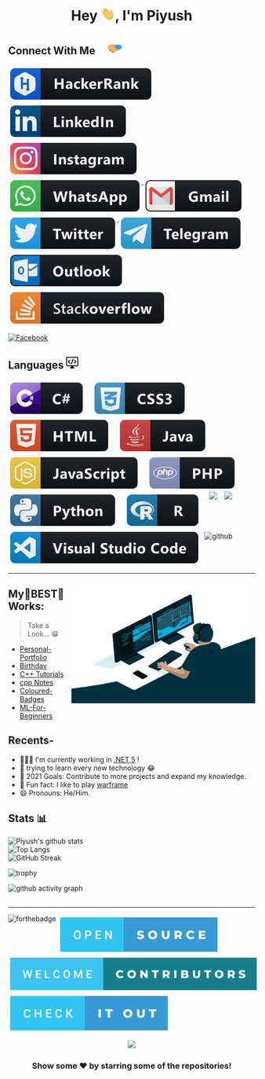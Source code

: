<h1 align="center">
Hey <img src="svg/Hi.gif" width="29px">, I'm Piyush
</h1>


## Connect With Me <a target="_blank"><img src="svg/Handshake.gif" height="32px" style="max-width:100%;">
    
<a href="https://www.hackerrank.com/piyush168713">
    <img src="svg/dev/services/hackerrank.svg" alt="hackerrank" style="vertical-align:top; margin:6px 4px">
</a> 

<a href="https://www.linkedin.com/in/piyush-kumar-28958b200">
    <img src="svg/social/linkedin.svg" alt="gitter" style="vertical-align:top; margin:6px 4px">
</a>

<a href="https://www.instagram.com/piyush168713">
    <img src="svg/social/instagram.svg" alt="instagram" style="vertical-align:top; margin:6px 4px">
</a>

<a href="https://wa.link/5m7el2">
<img src="svg/social/whatsapp.svg" alt="whatsapp" style="vertical-align:top; margin:6px 4px">
</a>

<a href="mailto:kumarpiyush25777@gmail.com">
    <img src="svg/social/gmail.svg" alt="gmail" style="vertical-align:top; margin:6px 4px">
  </a> 
  
  <a href="https://twitter.com/Piyush168713/">
    <img src="svg/social/twitter.svg" alt="twitter" style="vertical-align:top; margin:6px 4px">
  </a>   
  
  <a href="https://t.me/Piyush168713">
    <img src="svg/social/telegram.svg" alt="telegram" style="vertical-align:top; margin:6px 4px">
  </a>
  
  <a href="mailto:20BCS9107@cuchd.in">
    <img src="svg/social/outlook.svg" alt="outlook" style="vertical-align:top; margin:6px 4px">
  </a>  
  
  <a href="https://stackoverflow.com/users/16583145/piyush-kumar">
    <img src="svg/social/stackoverflow.svg" alt="stackoverflow" style="vertical-align:top; margin:6px 4px">
  </a>
    
 [![Facebook](https://img.shields.io/badge/Facebook-1877F2?style=for-the-badge&logo=facebook&logoColor=white)](https://www.facebook.com/piyush.sona168713/)
    
    
<!---------------------------------------------------------------------------------------------------------------------------------------------------
    
<a href="https://www.buymeacoffee.com/piyush168713" target="_blank"><img src="https://cdn.buymeacoffee.com/buttons/v2/default-yellow.png" alt="Buy Me A Coffee" height="60px" width="217px" ></a>
  -->
  
<!--  ## Social & Professional 
<p align="left">
  <a href="#">
    <img src="https://github.com/MikeCodesDotNET/ColoredBadges/blob/master/svg/social/angellist.svg" alt="angellist" style="vertical-align:top; margin:6px 4px">
  </a>  

  <a href="#">
    <img src="https://github.com/MikeCodesDotNET/ColoredBadges/blob/master/svg/social/email_me.svg" alt="email_me" style="vertical-align:top; margin:6px 4px">
  </a>  
  
  <a href="#">
    <img src="https://github.com/MikeCodesDotNET/ColoredBadges/blob/master/svg/social/foursquare.svg" alt="foursquare" style="vertical-align:top; margin:6px 4px">
  </a>  

  <a href="#">
    <img src="https://github.com/MikeCodesDotNET/ColoredBadges/blob/master/svg/social/gitter.svg" alt="gitter" style="vertical-align:top; margin:6px 4px">
  </a>  

  <a href="#">
    <img src="https://github.com/MikeCodesDotNET/ColoredBadges/blob/master/svg/social/gmail.svg" alt="gmail" style="vertical-align:top; margin:6px 4px">
  </a>  

  <a href="#">
    <img src="https://github.com/MikeCodesDotNET/ColoredBadges/blob/master/svg/social/instagram.svg" alt="instagram" style="vertical-align:top; margin:6px 4px">
  </a>  

  <a href="#">
    <img src="https://github.com/MikeCodesDotNET/ColoredBadges/blob/master/svg/social/linkedin.svg" alt="linkedin" style="vertical-align:top; margin:6px 4px">
  </a>  

  <a href="#">
    <img src="https://github.com/MikeCodesDotNET/ColoredBadges/blob/master/svg/social/meetup.svg" alt="meetup" style="vertical-align:top; margin:6px 4px">
  </a>  

  <a href="#">
    <img src="https://github.com/MikeCodesDotNET/ColoredBadges/blob/master/svg/social/outlook.svg" alt="outlook" style="vertical-align:top; margin:6px 4px">
  </a>  


  <a href="#">
    <img src="https://github.com/MikeCodesDotNET/ColoredBadges/blob/master/svg/social/reddit.svg" alt="reddit" style="vertical-align:top; margin:6px 4px">
  </a>  

  <a href="#">
    <img src="https://github.com/MikeCodesDotNET/ColoredBadges/blob/master/svg/social/skype.svg" alt="skype" style="vertical-align:top; margin:6px 4px">
  </a>  

  <a href="#">
    <img src="svg/social/snapchat.svg" alt="snapchat" style="vertical-align:top; margin:6px 4px">
  </a>  

  <a href="#">
    <img src="svg/social/soundcloud.svg" alt="soundcloud" style="vertical-align:top; margin:6px 4px">
  </a>  

  <a href="#">
    <img src="svg/social/speakerdeck.svg" alt="speakerdeck" style="vertical-align:top; margin:6px 4px">
  </a>    <a href="#">
    <img src="svg/social/stackoverflow.svg" alt="stackoverflow" style="vertical-align:top; margin:6px 4px">
  </a>    <a href="#">
    <img src="svg/social/steam.svg" alt="steam" style="vertical-align:top; margin:6px 4px">
  </a>    <a href="#">
    <img src="svg/social/telegram.svg" alt="telegram" style="vertical-align:top; margin:6px 4px">
  </a>    <a href="#">
    <img src="svg/social/tiktok.svg" alt="tiktok" style="vertical-align:top; margin:6px 4px">
  </a>    <a href="#">
    <img src="svg/social/twitter.svg" alt="twitter" style="vertical-align:top; margin:6px 4px">
  </a>    <a href="#">
    <img src="svg/social/untappd.svg" alt="untappd" style="vertical-align:top; margin:6px 4px">
  </a>    <a href="#">
    <img src="svg/social/viber.svg" alt="viber" style="vertical-align:top; margin:6px 4px">
  </a>    <a href="#">
    <img src="svg/social/whatsapp.svg" alt="whatsapp" style="vertical-align:top; margin:6px 4px">
  </a>  

</p>






## Pronouns 
<p align="left">
  <a href="#">
    <img src="svg/pronouns/hehim.svg" alt="he / him" style="vertical-align:top; margin:6px 4px">
  </a>  

  <a href="#">
    <img src="svg/pronouns/sheher.svg" alt="she / her" style="vertical-align:top; margin:6px 4px">
  </a>  


  <a href="#">
    <img src="svg/pronouns/theythem.svg" alt="they / them" style="vertical-align:top; margin:6px 4px">
  </a>  

</p>

## Devices / Manufacturers

<p align="left">

  <a href="#">
    <img src="svg/devices/cisco.svg" alt="cisco" style="vertical-align:top; margin:6px 4px">
  </a>  

  <a href="#">
    <img src="svg/devices/mac.svg" alt="mac" style="vertical-align:top; margin:6px 4px">
  </a>  

  <a href="#">
    <img src="svg/devices/nintendo.svg" alt="nintendo" style="vertical-align:top; margin:6px 4px">
  </a>  

  <a href="#">
    <img src="svg/devices/pc.svg" alt="pc" style="vertical-align:top; margin:6px 4px">
  </a>  

  <a href="#">
    <img src="svg/devices/philips_hue.svg" alt="philips_hue" style="vertical-align:top; margin:6px 4px">
  </a>  

  <a href="#">
    <img src="svg/devices/playstation.svg" alt="playstation" style="vertical-align:top; margin:6px 4px">
  </a>  

  <a href="#">
    <img src="svg/devices/raspberrypi.svg" alt="raspberrypi" style="vertical-align:top; margin:6px 4px">
  </a>  

  <a href="#">
    <img src="svg/devices/wearables.svg" alt="wearables" style="vertical-align:top; margin:6px 4px">
  </a>  

  <a href="#">
    <img src="svg/devices/xbox.svg" alt="xbox" style="vertical-align:top; margin:6px 4px">
  </a>  




### Languages 

<p align="left">
  <a href="#">
    <img src="svg/dev/languages/csharp.svg" alt="csharp" style="vertical-align:top; margin:6px 4px">
  </a>  

   <a href="#">
    <img src="svg/dev/languages/csharp_dotnet.svg" alt="csharp_dotnet" style="vertical-align:top; margin:6px 4px">
  </a>  

  <a href="#">
    <img src="svg/dev/languages/css3.svg" alt="css3" style="vertical-align:top; margin:6px 4px">
  </a>  

  <a href="#">
    <img src="svg/dev/languages/dart.svg" alt="dart" style="vertical-align:top; margin:6px 4px">
  </a>  

  <a href="#">
    <img src="svg/dev/languages/dart_colour.svg" alt="dart_colour" style="vertical-align:top; margin:6px 4px">
  </a>  


   <a href="#">
    <img src="svg/dev/languages/fsharp.svg" alt="fsharp" style="vertical-align:top; margin:6px 4px">
  </a>  
 
  <a href="#">
    <img src="svg/dev/languages/fsharp_dotnet.svg" alt="fsharp_dotnet" style="vertical-align:top; margin:6px 4px">
  </a>  

  <a href="#">
    <img src="svg/dev/languages/go.svg" alt="go" style="vertical-align:top; margin:6px 4px">
  </a>  


  <a href="#">
    <img src="svg/dev/languages/html.svg" alt="html" style="vertical-align:top; margin:6px 4px">
  </a>  

  <a href="#">
    <img src="svg/dev/languages/java.svg" alt="java" style="vertical-align:top; margin:6px 4px">
  </a>  

  <a href="#">
    <img src="svg/dev/languages/js.svg" alt="js" style="vertical-align:top; margin:6px 4px">
  </a>  

  <a href="#">
    <img src="svg/dev/languages/php.svg" alt="php" style="vertical-align:top; margin:6px 4px">
  </a>  

  <a href="#">
    <img src="svg/dev/languages/python.svg" alt="python" style="vertical-align:top; margin:6px 4px">
  </a>  

  <a href="#">
    <img src="svg/dev/languages/r.svg" alt="r" style="vertical-align:top; margin:6px 4px">
  </a>  

  <a href="#">
    <img src="svg/dev/languages/rsoftware.svg" alt="rsoftware" style="vertical-align:top; margin:6px 4px">
  </a>  

  <a href="#">
    <img src="svg/dev/languages/rust.svg" alt="rust" style="vertical-align:top; margin:6px 4px">
  </a>  

  <a href="#">
    <img src="svg/dev/languages/sass.svg" alt="sass" style="vertical-align:top; margin:6px 4px">
  </a>  


  <a href="#">
    <img src="svg/dev/languages/swift.svg" alt="swift" style="vertical-align:top; margin:6px 4px">
  </a>  

</p>
</p>
-->
  

  <!--### Check Out the Languages and tech I know:-->

## Languages <a target="_blank"><img src="svg/dev/languages/lang.jpg" height="25px" style="max-width:100%;">

 <!--  <img src="svg/dev/languages/cpp.svg" alt="c++" style="vertical-align:top margin:0.0000000000000001px 0.0000000000000001px">  -->
 <img src="svg/dev/languages/csharp.svg" alt="C" style="vertical-align:top; margin:6px 4px">&nbsp; &nbsp;
 <img src="svg/dev/languages/css3.svg" alt="css3" style="vertical-align:top; margin:6px 4px">&nbsp; &nbsp;
 <img src="svg/dev/languages/html.svg" alt="html" style="vertical-align:top; margin:6px 4px">&nbsp; &nbsp;
<img src="svg/dev/languages/java.svg" alt="java" style="vertical-align:top; margin:6px 4px">&nbsp; &nbsp;
<img src="svg/dev/languages/js.svg" alt="js" style="vertical-align:top; margin:6px 4px">&nbsp; &nbsp;
<img src="svg/dev/languages/php.svg" alt="php" style="vertical-align:top; margin:6px 4px">&nbsp; &nbsp;
<img src="svg/dev/languages/python.svg" alt="python" style="vertical-align:top; margin:6px 4px">&nbsp; &nbsp;
<img src="svg/dev/languages/r.svg" alt="r" style="vertical-align:top; margin:6px 4px">&nbsp; &nbsp;
<img src="https://upload.wikimedia.org/wikipedia/commons/thumb/e/e0/Git-logo.svg/1280px-Git-logo.svg.png" height="25">&nbsp; &nbsp; 
<img src="https://www.tinkercad.com/favicon.ico" height="30"> &nbsp; &nbsp;
<img src="svg/dev/tools/visualstudio_code.svg" alt="visualstudio_code" style="vertical-align:top; margin:6px 4px">
<img src="https://image.flaticon.com/icons/png/512/25/25231.png" alt="github" style="vertical-align:top; margin:6px 4px" height="35"> 


<!-- ---------------------------------

<img src="svg/dev/tools/visualstudio_code.svg" alt="visualstudio_code" style="vertical-align:top; margin:6px 4px">
<img src="https://image.flaticon.com/icons/png/512/25/25231.png" alt="github" style="vertical-align:top; margin:6px 4px" height="35"> -->
    
---------------------------------------------------------------------------------------------------------------------------

<!--### Pass
-->

<img align="right" height="250" width="375" alt="" src="svg/comp.gif"/>

## My🌟BEST🌟 Works:

> Take a Look... 😁
- [Personal-Portfolio](https://github.com/piyush168713/Personal-Portfolio.git)
- [Birthday](https://github.com/piyush168713/Happy-birthday-1.git)
- [C++ Tutorials](https://github.com/piyush168713/cpp-tutorials.git)
- [cpp Notes](https://github.com/piyush168713/cpp.git)
- [Coloured-Badges](https://github.com/piyush168713/ColoredBadges.git)
- [ML-For-Beginners](https://github.com/piyush168713/ML-For-Beginners.git)




## Recents- 
- 👨🏽‍💻 I'm currently working in <a href="https://dotnet.microsoft.com/">.NET 5</a> !
- 🧐 trying to learn every new technology 😂
- 🥅 2021 Goals: Contribute to more projects and expand my knowledge.
- 📓 Fun fact: I like to play <a href="https://www.warframe.com/game">warframe </a>
- 😄 Pronouns: He/Him.



## Stats 📊
<!--
![Piyush's github stats](https://github-readme-stats.vercel.app/api?username=piyush168713&show_icons=true&hide_border=true&theme=highcontrast)
-->

![Piyush's github stats](https://github-readme-stats.vercel.app/api?username=piyush168713&title_color=FFFF00&icon_color=00FFFF&text_color=FFFFFF&bg_color=000000&show_icons=true&hide_border=true)
<br>
![Top Langs](https://github-readme-stats.vercel.app/api/top-langs/?username=piyush168713&layout=compact&theme=highcontrast&hide_border=true)
<br>
![GitHub Streak](http://github-readme-streak-stats.herokuapp.com?user=piyush168713&theme=highcontrast&hide_border=true)

<!--[![trophy](https://github-profile-trophy.vercel.app/?username=piyush168713)](https://github.com/gkhan205/github-profile-trophy)-->

![trophy](https://github-profile-trophy.vercel.app/?username=piyush168713&theme=discord)

![github activity graph](https://activity-graph.herokuapp.com/graph?username=piyush168713&theme=react-dark)
    
<!-- TOOLS -->
<!--   
## 🛠️ My favorite tools

### 👨‍💻 Programming languages

<p>
    <a href="https://github.com/search?q=user%3ADenverCoder1+is%3Arepo+language%3Aassembly"><img alt="MIPS Assembly" src="https://img.shields.io/badge/Assembly%20-%23525252.svg?logo=mega&logoColor=white"></a>
    <a href="https://github.com/search?q=user%3ADenverCoder1+is%3Arepo+language%3Abash"><img alt="Bash" src="https://img.shields.io/badge/Bash%20-%23121011.svg?logo=gnu-bash&logoColor=white"></a>
    <a href="https://github.com/search?q=user%3ADenverCoder1+is%3Arepo+language%3Ac"><img alt="C" src="https://img.shields.io/badge/C%20-%232370ED.svg?logo=c&logoColor=white"></a>
    <a href="https://github.com/search?q=user%3ADenverCoder1+is%3Arepo+language%3Acpp"><img alt="C++" src="https://img.shields.io/badge/C++%20-%2300599C.svg?logo=c%2B%2B&logoColor=white"></a>
    <a href="https://github.com/search?q=user%3ADenverCoder1+is%3Arepo+language%3Acsharp"><img alt="C#" src="https://img.shields.io/badge/C%23%20-%23239120.svg?logo=c-sharp&logoColor=white"></a>
    <a href="https://github.com/search?q=user%3ADenverCoder1+is%3Arepo+language%3Aceylon"><img alt="Ceylon" src="https://img.shields.io/badge/Ceylon%20-%23E39842.svg?logo=gradle&logoColor=white"></a>
    <a href="https://github.com/search?q=user%3ADenverCoder1+is%3Arepo+language%3Acss"><img alt="CSS" src="https://img.shields.io/badge/CSS%20-%231572B6.svg?logo=css3&logoColor=white"></a>
    <a href="https://github.com/search?q=user%3ADenverCoder1+is%3Arepo+language%3Adart"><img alt="Dart" src="https://img.shields.io/badge/Dart%20-%2315A6C4.svg?logo=dart&logoColor=white"></a>
    <a href="https://github.com/search?q=user%3ADenverCoder1+is%3Arepo+language%3Ags"><img alt="Google Apps Script" src="https://img.shields.io/badge/Google%20Apps%20Script%20-%2302569B.svg?logo=google-cloud&logoColor=white"></a>
    <a href="https://github.com/search?q=user%3ADenverCoder1+is%3Arepo+language%3Ahtml"><img alt="HTML" src="https://img.shields.io/badge/HTML%20-%23E34F26.svg?logo=html5&logoColor=white"></a>
    <a href="https://github.com/search?q=user%3ADenverCoder1+is%3Arepo+language%3Ajava"><img alt="Java" src="https://img.shields.io/badge/Java-%23007396.svg?logo=java&logoColor=white"></a>
    <a href="https://github.com/search?q=user%3ADenverCoder1+is%3Arepo+language%3Ajavascript"><img alt="JavaScript" src="https://img.shields.io/badge/JavaScript%20-%23F7DF1E.svg?logo=javascript&logoColor=black"></a>
    <a href="https://github.com/search?q=user%3ADenverCoder1+is%3Arepo+language%3Atex"><img alt="LaTeX" src="https://img.shields.io/badge/LaTeX%20-%23008080.svg?logo=LaTeX&logoColor=white"></a>
    <a href="https://github.com/search?q=user%3ADenverCoder1+is%3Arepo+language%3Akotlin"><img alt="Kotlin" src="https://img.shields.io/badge/Kotlin-%230095D5.svg?logo=Kotlin&logoColor=white"></a>
    <a href="https://github.com/search?q=user%3ADenverCoder1+is%3Arepo+language%3Ajavascript"><img alt="NodeJS" src="https://img.shields.io/badge/Node.js%20-%2343853D.svg?logo=node.js&logoColor=white"></a>
    <a href="https://github.com/search?q=user%3ADenverCoder1+is%3Arepo+language%3Amarkdown"><img alt="Markdown" src="https://img.shields.io/badge/Markdown-%23000000.svg?logo=markdown&logoColor=white"></a>
    <a href="https://github.com/search?q=user%3ADenverCoder1+is%3Arepo+language%3Aphp"><img alt="PHP" src="https://img.shields.io/badge/PHP-%23777BB4.svg?logo=php&logoColor=white"></a>
    <a href="https://github.com/search?q=user%3ADenverCoder1+is%3Arepo+language%3Aprolog"><img alt="Prolog" src="https://img.shields.io/badge/Prolog-%23E61B23.svg?logo=tripadvisor&logoColor=white"></a>
    <a href="https://github.com/search?q=user%3ADenverCoder1+is%3Arepo+language%3Apython"><img alt="Python" src="https://img.shields.io/badge/Python%20-%2314354C.svg?logo=python&logoColor=white"></a>
    <a href="https://github.com/search?q=user%3ADenverCoder1+is%3Arepo+language%3Aruby"><img alt="Ruby" src="https://img.shields.io/badge/Ruby-CC342D.svg?logo=ruby&logoColor=white"></a>
    <a href="https://github.com/search?q=user%3ADenverCoder1+is%3Arepo+language%3Asass"><img alt="SASS" src="https://img.shields.io/badge/Sass%20-hotpink.svg?logo=SASS&logoColor=white"></a>
    <a href="https://github.com/search?q=user%3ADenverCoder1+is%3Arepo+language%3Ascratch"><img alt="Scratch" src="https://img.shields.io/badge/Scratch%20-%234D97FF.svg?logo=scratch&logoColor=white"></a>
    <a href="https://github.com/search?q=user%3ADenverCoder1+is%3Arepo+language%3Asql"><img alt="SQL" src="https://img.shields.io/badge/SQL%20-%23025E8C.svg?logo=amazon-dynamodb&logoColor=white"></a>
    <a href="https://github.com/search?q=user%3ADenverCoder1+is%3Arepo+language%3Asvg"><img alt="SVG+XML" src="https://img.shields.io/badge/SVG%2BXML%20-%23e0982c.svg?logo=svg&logoColor=white"></a>
    <a href="https://github.com/search?q=user%3ADenverCoder1+is%3Arepo+language%3AtypeScript"><img alt="TypeScript" src="https://img.shields.io/badge/TypeScript%20-%23007ACC.svg?logo=typescript&logoColor=white"></a>
</p>

### 🧰 Frameworks and libraries

<p>
    <a href="#"><img alt="Arduino" src="https://img.shields.io/badge/-Arduino-00979D?logo=Arduino&logoColor=white"></a>
    <a href="#"><img alt="Cordova" src="https://img.shields.io/badge/-Cordova-E8E8E8?logo=apache-cordova&logoColor=black"></a>
    <a href="#"><img alt="Electron" src="https://img.shields.io/badge/Electron%20-%2320232e.svg?logo=electron&logoColor=white"></a>
    <a href="#"><img alt="Express.js" src="https://img.shields.io/badge/Express.js%20-%23404d59.svg?logo=express&logoColor=white"></a>
    <a href="#"><img alt="Flutter" src="https://img.shields.io/badge/Flutter%20-%2302569B.svg?logo=flutter&logoColor=white"></a>
    <a href="#"><img alt="GitHub Actions" src="https://img.shields.io/badge/GitHub%20Actions%20-%232671E5.svg?logo=github%20actions&logoColor=white"></a>
    <a href="#"><img alt="JUnit" src="https://img.shields.io/badge/JUnit%20-%2325A162.svg?logo=cachet&logoColor=white"></a>
    <a href="#"><img alt="Keras" src="https://img.shields.io/badge/Keras%20-%23D00000.svg?logo=Keras&logoColor=white"></a>
    <a href="#"><img alt="Material Design" src="https://img.shields.io/badge/Material%20Design%20-%230081CB.svg?logo=material-design&logoColor=white"></a>
    <a href="#"><img alt="NumPy" src="https://img.shields.io/badge/Numpy%20-%23013243.svg?logo=numpy&logoColor=white"></a>
    <a href="#"><img alt="Pandas" src="https://img.shields.io/badge/Pandas%20-%23150458.svg?logo=pandas&logoColor=white"></a>
    <a href="#"><img alt="PHPUnit" src="https://img.shields.io/badge/PHPUnit%20-%23366488.svg?logo=jekyll&logoColor=white"></a>
    <a href="#"><img alt="Pytest" src="https://img.shields.io/badge/Pytest%20-%230A9EDC.svg?logo=pytest&logoColor=white"></a>
    <a href="#"><img alt="React" src="https://img.shields.io/badge/React%20-%2320232a.svg?logo=react&logoColor=%2361DAFB"></a>
    <a href="#"><img alt="SonarLint" src="https://img.shields.io/badge/-SonarLint-CB2029?logo=sonarlint&logoColor=white"></a>
    <a href="#"><img alt="Symfony" src="https://img.shields.io/badge/Symfony%20-%23111111.svg?logo=symfony&logoColor=white"></a>
    <a href="#"><img alt="SymPy" src="https://img.shields.io/badge/Sympy%20-%233B5526.svg?logo=sympy&logoColor=white"></a>
    <a href="#"><img alt="TensorFlow" src="https://img.shields.io/badge/TensorFlow%20-%23FF6F00.svg?logo=TensorFlow&logoColor=white"></a>
    <a href="#"><img alt="Wordpress" src="https://img.shields.io/badge/Wordpress-21759B?logo=wordpress&logoColor=white"></a>
    <a href="#"><img alt="WPF (.Net)" src="https://img.shields.io/badge/WPF-5C2D91?logo=.net&logoColor=white"></a>
     <a href="#">
    <img src="svg/dev/frameworks/angular.svg" alt="angular" style="vertical-align:top; margin:6px 4px">
  </a>  

   <a href="#">
    <img src="svg/dev/frameworks/avalonia.svg" alt="avalonia" style="vertical-align:top; margin:6px 4px">
  </a>  

   <a href="#">
    <img src="svg/dev/frameworks/bootstrap.svg" alt="bootstrap" style="vertical-align:top; margin:6px 4px">
  </a>  

  <a href="#">
    <img src="svg/dev/frameworks/flutter.svg" alt="flutter" style="vertical-align:top; margin:6px 4px">
  </a>  

   <a href="#">
    <img src="svg/dev/frameworks/godot.svg" alt="godot" style="vertical-align:top; margin:6px 4px">
  </a>  

  
  <a href="#">
    <img src="svg/dev/frameworks/ionic.svg" alt="ionic" style="vertical-align:top; margin:6px 4px">
  </a>  

  <a href="#">
    <img src="svg/dev/frameworks/jquery.svg" alt="jquery" style="vertical-align:top; margin:6px 4px">
  </a>  


  <a href="#">
    <img src="svg/dev/frameworks/laravel.svg" alt="laravel" style="vertical-align:top; margin:6px 4px">
  </a>  

  <a href="#">
    <img src="svg/dev/frameworks/materialize.svg" alt="materialize" style="vertical-align:top; margin:6px 4px">
  </a>  

  <a href="#">
    <img src="svg/dev/frameworks/nodejs.svg" alt="nodejs" style="vertical-align:top; margin:6px 4px">
  </a>  

  <a href="#">
    <img src="svg/dev/frameworks/nodejs_larger.svg" alt="nodejs_larger" style="vertical-align:top; margin:6px 4px">
  </a>  

  <a href="#">
    <img src="svg/dev/frameworks/phonegap.svg" alt="phonegap" style="vertical-align:top; margin:6px 4px">
  </a>  

  <a href="#">
    <img src="svg/dev/frameworks/qt.svg" alt="qt" style="vertical-align:top; margin:6px 4px">
  </a>  


  <a href="#">
    <img src="svg/dev/frameworks/react.svg" alt="react" style="vertical-align:top; margin:6px 4px">
  </a>  

  <a href="#">
    <img src="svg/dev/frameworks/sencha.svg" alt="sencha" style="vertical-align:top; margin:6px 4px">
  </a>  


   <a href="#">
    <img src="svg/dev/frameworks/unity.svg" alt="unity" style="vertical-align:top; margin:6px 4px">
  </a>  

   <a href="#">
    <img src="svg/dev/frameworks/uwp.svg" alt="uwp" style="vertical-align:top; margin:6px 4px">
  </a>  

  <a href="#">
    <img src="svg/dev/frameworks/vue.svg" alt="vue" style="vertical-align:top; margin:6px 4px">
  </a>  

  <a href="#">
    <img src="svg/dev/frameworks/wpf.svg" alt="wpf" style="vertical-align:top; margin:6px 4px">
  </a>  

  <a href="#">
    <img src="svg/dev/frameworks/xamarin_android.svg" alt="xamarin_android" style="vertical-align:top; margin:6px 4px">
  </a>  

   <a href="#">
    <img src="svg/dev/frameworks/xamarin_forms.svg" alt="xamarin_forms" style="vertical-align:top; margin:6px 4px">
  </a>  

  <a href="#">
    <img src="svg/dev/frameworks/xamarin_ios.svg" alt="xamarin_ios" style="vertical-align:top; margin:6px 4px">
  </a>  

   <a href="#">
    <img src="svg/dev/frameworks/xamarin_mac.svg" alt="xamarin_mac" style="vertical-align:top; margin:6px 4px">
  </a>  
</p>

### 🗄️ Databases and cloud hosting

<p>
    <a href="#"><img alt="GitHub Pages" src="https://img.shields.io/badge/GitHub%20Pages-%23327FC7.svg?logo=github&logoColor=white"></a>
    <a href="#"><img alt="Heroku" src="https://img.shields.io/badge/Heroku%20-%23430098.svg?logo=heroku&logoColor=white"></a>
    <a href="#"><img alt="MongoDB" src ="https://img.shields.io/badge/MongoDB-%234ea94b.svg?logo=mongodb&logoColor=white"></a>
    <a href="#"><img alt="MySQL" src="https://img.shields.io/badge/MySQL-%2300f.svg?logo=mysql&logoColor=white"></a>
    <a href="#"><img alt="Notion" src="https://img.shields.io/badge/Notion%20-%23010101.svg?logo=notion&logoColor=white"></a>
    <a href="#"><img alt="Oracle" src ="https://img.shields.io/badge/Oracle%20-%23F00000.svg?logo=oracle&logoColor=white"></a>
    <a href="#"><img alt="PostgreSQL" src ="https://img.shields.io/badge/PostgreSQL-%23316192.svg?logo=postgresql&logoColor=white"></a>
    <a href="#"><img alt="Repl.it" src="https://img.shields.io/badge/Repl.it%20-%230D101E.svg?logo=Replit&logoColor=white"></a>
    <a href="#"><img alt="SQLite" src ="https://img.shields.io/badge/SQLite-%2307405e.svg?logo=sqlite&logoColor=white"></a>
    <a href="#"><img alt="Vercel" src="https://img.shields.io/badge/Vercel%20-%23000000.svg?logo=vercel&logoColor=white"></a>
</p>

### 💻 Software and tools

<p>
    <a href="#"><img alt="Adobe" src="https://img.shields.io/badge/Adobe%20-%23FF0000.svg?logo=adobe&logoColor=white"></a>
    <a href="#"><img alt="Android Studio" src="https://img.shields.io/badge/Android%20Studio-008678.svg?logo=android-studio&logoColor=white"></a>
    <a href="#"><img alt="Android" src="https://img.shields.io/badge/Android-3DDC84?logo=android&logoColor=white"></a>
    <a href="#"><img alt="Arch Linux" src="https://img.shields.io/badge/Arch%20Linux-1793D1.svg?logo=arch-linux&logoColor=white"></a>
    <a href="#"><img alt="Audacity" src="https://img.shields.io/badge/-Audacity-0000CC?logo=audacity&logoColor=white"></a>
    <a href="#"><img alt="Bitwarden" src="https://img.shields.io/badge/-Bitwarden-175DDC?logo=bitwarden&logoColor=white"></a>
    <a href="#"><img alt="Brave" src="https://img.shields.io/badge/-Brave-FB542B?logo=brave&logoColor=white"></a>
    <a href="#"><img alt="Codepen" src="https://img.shields.io/badge/Codepen-000000.svg?logo=codepen&logoColor=white"></a>
    <a href="#"><img alt="Construct 3" src="https://img.shields.io/badge/Construct%203-00b56a.svg?logo=construct-3&logoColor=white"></a>
    <a href="#"><img alt="Dark Reader" src="https://img.shields.io/badge/-Dark%20Reader-141E24?logo=dark-reader&logoColor=white"></a>
    <a href="#"><img alt="Git" src="https://img.shields.io/badge/Git%20-%23F05033.svg?logo=git&logoColor=white"></a>
    <a href="#"><img alt="Google Sheets" src="https://img.shields.io/badge/Google%20Sheets%20-%2334A853.svg?logo=google%20sheets&logoColor=white"></a>
    <a href="#"><img alt="Inkscape" src="https://img.shields.io/badge/Inkscape-000000?logo=Inkscape&logoColor=white"></a>
    <a href="#"><img alt="Jupyter" src="https://img.shields.io/badge/Jupyter%20-%23F37626.svg?logo=Jupyter&logoColor=white"></a>
    <a href="#"><img alt="Mathematica" src="https://img.shields.io/badge/Mathematica-DD1100.svg?logo=wolfram-mathematica&logoColor=white"></a>
    <a href="#"><img alt="OBS Studio" src="https://img.shields.io/badge/-OBS%20Studio-302E31?logo=obs-studio&logoColor=white"></a>
    <a href="#"><img alt="Photopea" src="https://img.shields.io/badge/Photopea-18A497?logo=photopea&logoColor=white"></a>
    <a href="#"><img alt="Postman" src="https://img.shields.io/badge/Postman-FF6C37?logo=postman&logoColor=white"></a>
    <a href="#"><img alt="Stack Overflow" src="https://img.shields.io/badge/-Stack%20Overflow-FE7A16?logo=stack-overflow&logoColor=white"></a>
    <a href="#"><img alt="Visual Studio Code" src="https://img.shields.io/badge/Visual%20Studio%20Code-0078d7.svg?logo=visual-studio-code&logoColor=white"></a>
    <a href="#">
    <img src="svg/dev/tools/android_studio.svg" alt="android_studio" style="vertical-align:top; margin:6px 4px">
  </a> 
  <a href="#">
    <img src="svg/dev/tools/android_studio_colour.svg" alt="android_studio_colour" style="vertical-align:top; margin:6px 4px">
  </a> 

  <a href="#">
    <img src="svg/dev/tools/bash.svg" alt="bash" style="vertical-align:top; margin:6px 4px">
  </a> 

  <a href="#">
    <img src="svg/dev/tools/docker.svg" alt="docker" style="vertical-align:top; margin:6px 4px">
  </a> 


  <a href="#">
    <img src="svg/dev/tools/eclipse.svg" alt="eclipse" style="vertical-align:top; margin:6px 4px">
  </a> 


  <a href="#">
    <img src="svg/dev/tools/jetbrains_appcode.svg" alt="jetbrains_appcode" style="vertical-align:top; margin:6px 4px">
  </a> 

  <a href="#">
    <img src="svg/dev/tools/jetbrains_clion.svg" alt="jetbrains_clion" style="vertical-align:top; margin:6px 4px">
  </a> 

  <a href="#">
    <img src="svg/dev/tools/jetbrains_datagrip.svg" alt="jetbrains_datagrip" style="vertical-align:top; margin:6px 4px">
  </a> 

  <a href="#">
    <img src="svg/dev/tools/jetbrains_datalore.svg" alt="jetbrains_datalore" style="vertical-align:top; margin:6px 4px">
  </a> 

  <a href="#">
    <img src="svg/dev/tools/jetbrains_goland.svg" alt="jetbrains_goland" style="vertical-align:top; margin:6px 4px">
  </a> 

  <a href="#">
    <img src="svg/dev/tools/jetbrains_intellij.svg" alt="jetbrains_intellij" style="vertical-align:top; margin:6px 4px">
  </a> 

  <a href="#">
    <img src="svg/dev/tools/jetbrains_phpstorm.svg" alt="jetbrains_phpstorm" style="vertical-align:top; margin:6px 4px">
  </a> 

  <a href="#">
    <img src="svg/dev/tools/jetbrains_pycharm.svg" alt="jetbrains_pycharm" style="vertical-align:top; margin:6px 4px">
  </a> 
  
  <a href="#">
    <img src="svg/dev/tools/jetbrains_rider.svg" alt="jetbrains_rider" style="vertical-align:top; margin:6px 4px">
  </a> 
  
  <a href="#">
    <img src="svg/dev/tools/jetbrains_rubymine.svg" alt="jetbrains_rubymine" style="vertical-align:top; margin:6px 4px">
  </a> 

  <a href="#">
    <img src="svg/dev/tools/jetbrains_webstorm.svg" alt="jetbrains webstorm" style="vertical-align:top; margin:6px 4px">
  </a> 

  <a href="#">
    <img src="svg/dev/tools/linqpad.svg" alt="linqpad" style="vertical-align:top; margin:6px 4px">
  </a> 

  <a href="#">
    <img src="svg/dev/tools/ndepend.svg" alt="ndepend" style="vertical-align:top; margin:6px 4px">
  </a> 

  <a href="#">
    <img src="svg/dev/tools/powershell.svg" alt="powershell" style="vertical-align:top; margin:6px 4px">
  </a> 


  <a href="#">
    <img src="svg/dev/tools/visualstudio.svg" alt="visualstudio" style="vertical-align:top; margin:6px 4px">
  </a> 

  <a href="#">
    <img src="svg/dev/tools/visualstudio_code.svg" alt="visualstudio_code" style="vertical-align:top; margin:6px 4px">
  </a> 


  <a href="#">
    <img src="svg/dev/tools/vmware.svg" alt="vmware" style="vertical-align:top; margin:6px 4px">
  </a> 

  <a href="#">
    <img src="svg/dev/tools/xcode.svg" alt="xcode" style="vertical-align:top; margin:6px 4px">
  </a> 
</p>




### Services 
<p align="left">
  <a href="#">
    <img src="svg/dev/services/aws.svg" alt="aws" style="vertical-align:top; margin:6px 4px">
  </a> 

  <a href="#">
    <img src="svg/dev/services/azure.svg" alt="azure" style="vertical-align:top; margin:6px 4px">
  </a> 

  <a href="#">
    <img src="svg/dev/services/codechef.svg" alt="codechef" style="vertical-align:top; margin:6px 4px">
  </a> 

  <a href="#">
    <img src="svg/dev/services/codewars.svg" alt="codewars" style="vertical-align:top; margin:6px 4px">
  </a> 

  <a href="#">
    <img src="svg/dev/services/digitalocean.svg" alt="digitalocean" style="vertical-align:top; margin:6px 4px">
  </a> 

  <a href="#">
    <img src="svg/dev/services/dockerhub.svg" alt="dockerhub" style="vertical-align:top; margin:6px 4px">
  </a> 
  
  <a href="#">
    <img src="svg/dev/services/excercism.svg" alt="excercism" style="vertical-align:top; margin:6px 4px">
  </a> 

  <a href="#">
    <img src="svg/dev/services/exchange.svg" alt="exchange" style="vertical-align:top; margin:6px 4px">
  </a> 

  <a href="#">
    <img src="svg/dev/services/gcp.svg" alt="gcp" style="vertical-align:top; margin:6px 4px">
  </a> 

  <a href="#">
    <img src="svg/dev/services/google_cloud_platform.svg" alt="google_cloud_platform" style="vertical-align:top; margin:6px 4px">
  </a> 

  <a href="#">
    <img src="svg/dev/services/hackerrank.svg" alt="hackerrank" style="vertical-align:top; margin:6px 4px">
  </a> 

  <a href="#">
    <img src="svg/dev/services/kubernetes.svg" alt="kubernetes" style="vertical-align:top; margin:6px 4px">
  </a> 

  
  <a href="#">
    <img src="svg/dev/services/leetcode.svg" alt="leetcode" style="vertical-align:top; margin:6px 4px">
  </a> 

  <a href="#">
    <img src="svg/dev/services/npm.svg" alt="npm" style="vertical-align:top; margin:6px 4px">
  </a> 

  <a href="#">
    <img src="svg/dev/services/nuget.svg" alt="nuget" style="vertical-align:top; margin:6px 4px">
  </a> 

  <a href="#">
    <img src="svg/dev/services/office_365.svg" alt="office 365" style="vertical-align:top; margin:6px 4px">
  </a> 

  



### Misc
<p align="left">
  <a href="#">
    <img src="svg/dev/misc/ai.svg" alt="ai" style="vertical-align:top; margin:6px 4px">
  </a>  

   <a href="#">
    <img src="svg/dev/misc/chrome.svg" alt="chrome" style="vertical-align:top; margin:6px 4px">
  </a>  

   <a href="#">
    <img src="svg/dev/misc/cloud.svg" alt="cloud" style="vertical-align:top; margin:6px 4px">
  </a>  

   <a href="#">
    <img src="svg/dev/misc/datascience.svg" alt="datascience" style="vertical-align:top; margin:6px 4px">
  </a>  

   <a href="#">
    <img src="svg/dev/misc/desktop.svg" alt="desktop" style="vertical-align:top; margin:6px 4px">
  </a>  

   <a href="#">
    <img src="svg/dev/misc/edge.svg" alt="edge" style="vertical-align:top; margin:6px 4px">
  </a>  

   <a href="#">
    <img src="svg/dev/misc/firefox.svg" alt="firefox" style="vertical-align:top; margin:6px 4px">
  </a>  

   <a href="#">
    <img src="svg/dev/misc/gamedev.svg" alt="gamedev" style="vertical-align:top; margin:6px 4px">
  </a>  

   <a href="#">
    <img src="svg/dev/misc/iot.svg" alt="iot" style="vertical-align:top; margin:6px 4px">
  </a>  

   <a href="#">
    <img src="svg/dev/misc/mobile.svg" alt="mobile" style="vertical-align:top; margin:6px 4px">
  </a>  

   <a href="#">
    <img src="svg/dev/misc/security.svg" alt="security" style="vertical-align:top; margin:6px 4px">
  </a>  

  <a href="#">
    <img src="svg/dev/misc/tablet.svg" alt="tablet" style="vertical-align:top; margin:6px 4px">
  </a>  

   <a href="#">
    <img src="svg/dev/misc/tools.svg" alt="tools" style="vertical-align:top; margin:6px 4px">
  </a>  

  
   <a href="#">
    <img src="svg/dev/misc/vr.svg" alt="vr" style="vertical-align:top; margin:6px 4px">
  </a>  


   <a href="#">
    <img src="svg/dev/misc/web.svg" alt="web" style="vertical-align:top; margin:6px 4px">
  </a>  
</p>




## Blogging Platforms
<p align="left">
  <a href="#">
    <img src="svg/blogs/blogger.svg" alt="blogger" style="vertical-align:top; margin:6px 4px">
  </a>  

 <a href="#">
    <img src="svg/blogs/devto.svg" alt="dev.to" style="vertical-align:top; margin:6px 4px">
  </a>  

   <a href="#">
    <img src="svg/blogs/medium.svg" alt="medium" style="vertical-align:top; margin:6px 4px">
  </a>  

   <a href="#">
    <img src="svg/blogs/microblog.svg" alt="microblog" style="vertical-align:top; margin:6px 4px">
  </a>  

   <a href="#">
    <img src="svg/blogs/rss.svg" alt="rss" style="vertical-align:top; margin:6px 4px">
  </a>  

   <a href="#">
    <img src="svg/blogs/tumblr.svg" alt="tumblr" style="vertical-align:top; margin:6px 4px">
  </a>  

   <a href="#">
    <img src="svg/blogs/wordpress.svg" alt="wordpress" style="vertical-align:top; margin:6px 4px">
  </a>   
</p>



-->



##
<!-- ACTIVITY GRAPH -->
<!--<a href="https://github.com/ashutosh00710/github-readme-activity-graph"><img  alt="piyush168713's Activity Graph" src="https://activity-graph.herokuapp.com/graph?username=piyush168713&bg_color=1F222E&color=F8D866&line=F85D7F&point=FFFFFF&hide_border=true" /></a>-->


---------------------------------------------------------------------------------------------------------------------------

![forthebadge](https://forthebadge.com/images/badges/built-with-love.svg)
<img src="svg/open-source.svg" alt="welcome" style="vertical-align:top; margin:6px 4px">  
<img src="svg/welcome-contributors.svg" alt="welcome" style="vertical-align:top; margin:6px 4px">
<img src="svg/check-it-out.svg" alt="welcome" style="vertical-align:top; margin:6px 4px">
<!-- PROFILE VIEWS -->
<p align="center"> <img src="https://komarev.com/ghpvc/?username=piyush168713&label=Profile%20views&color=0e75b6&style=flat"/> </p>

<div align="center">

### Show some ❤️ by starring some of the repositories!

</div>


 

